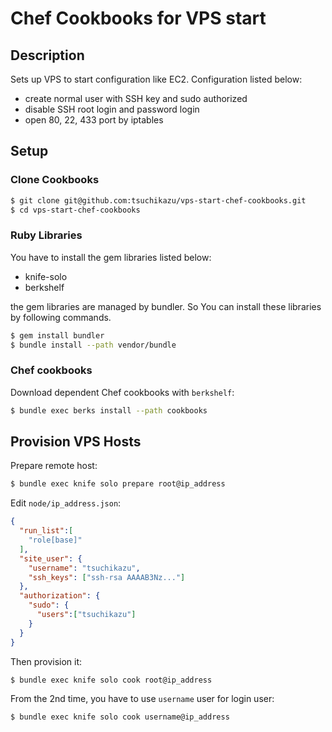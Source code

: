 # Chef Cookbooks for VPS start

## Description

Sets up VPS to start configuration like EC2. Configuration listed below:

 * create normal user with SSH key and sudo authorized
 * disable SSH root login and password login
 * open 80, 22, 433 port by iptables

## Setup

### Clone Cookbooks

```sh
$ git clone git@github.com:tsuchikazu/vps-start-chef-cookbooks.git 
$ cd vps-start-chef-cookbooks
```

### Ruby Libraries

You have to install the gem libraries listed below:

  * knife-solo
  * berkshelf

the gem libraries are managed by bundler. So You can install these libraries by following commands.

```sh
$ gem install bundler
$ bundle install --path vendor/bundle
```

### Chef cookbooks

Download dependent Chef cookbooks with `berkshelf`:

```sh
$ bundle exec berks install --path cookbooks
```

## Provision VPS Hosts

Prepare remote host:

```sh
$ bundle exec knife solo prepare root@ip_address
```

Edit `node/ip_address.json`:

```json
{
  "run_list":[
    "role[base]"
  ], 
  "site_user": {
    "username": "tsuchikazu", 
    "ssh_keys": ["ssh-rsa AAAAB3Nz..."] 
  }, 
  "authorization": {
    "sudo": {
      "users":["tsuchikazu"]
    }
  }
}
```

Then provision it:

```sh
$ bundle exec knife solo cook root@ip_address
```

From the 2nd time, you have to use `username` user for login user:

```sh
$ bundle exec knife solo cook username@ip_address
```
